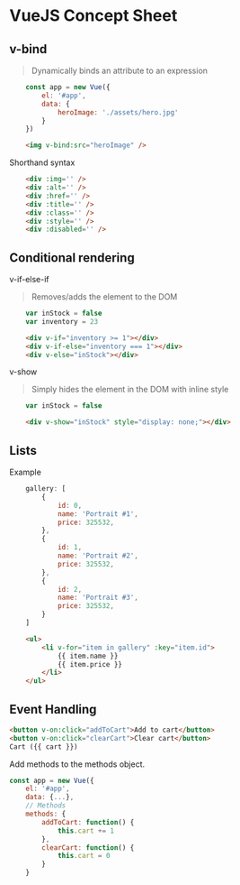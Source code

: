 # VueJS Concept Sheet

## v-bind
> Dynamically binds an attribute to an expression

```javascript
    const app = new Vue({
        el: '#app',
        data: {
            heroImage: './assets/hero.jpg'
        }
    })
```
```html
    <img v-bind:src="heroImage" />
```


Shorthand syntax
```html
    <div :img='' />
    <div :alt='' />
    <div :href='' />
    <div :title='' />
    <div :class='' />
    <div :style='' />
    <div :disabled='' />

```


## Conditional rendering

v-if-else-if
> Removes/adds the element to the DOM

```javascript
    var inStock = false
    var inventory = 23
```
```html
    <div v-if="inventory >= 1"></div>
    <div v-if-else="inventory === 1"></div>
    <div v-else="inStock"></div>
```

v-show
> Simply hides the element in the DOM with inline style 
```javascript
    var inStock = false
```
```html
    <div v-show="inStock" style="display: none;"></div>
```



## Lists

Example
```javascript
    gallery: [
        {
            id: 0,
            name: 'Portrait #1',
            price: 325532,
        },
        {
            id: 1,
            name: 'Portrait #2',
            price: 325532,
        },
        {
            id: 2,
            name: 'Portrait #3',
            price: 325532,
        }
    ]
```
```html
    <ul>
        <li v-for="item in gallery" :key="item.id">
            {{ item.name }}
            {{ item.price }}
        </li>
    </ul>

```


## Event Handling

```html
<button v-on:click="addToCart">Add to cart</button>
<button v-on:click="clearCart">Clear cart</button>
Cart ({{ cart }})
```

Add methods to the methods object.
```javascript 
const app = new Vue({
    el: '#app',
    data: {...},
    // Methods
    methods: {
        addToCart: function() {
            this.cart += 1
        },
        clearCart: function() {
            this.cart = 0
        }
    }

```